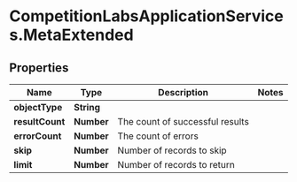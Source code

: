# CompetitionLabsApplicationServices.MetaExtended

## Properties

Name | Type | Description | Notes
------------ | ------------- | ------------- | -------------
**objectType** | **String** |  | 
**resultCount** | **Number** | The count of successful results | 
**errorCount** | **Number** | The count of errors | 
**skip** | **Number** | Number of records to skip | 
**limit** | **Number** | Number of records to return | 


